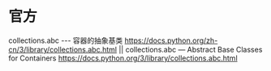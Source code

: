 
# 官方

collections.abc --- 容器的抽象基类 https://docs.python.org/zh-cn/3/library/collections.abc.html || collections.abc — Abstract Base Classes for Containers https://docs.python.org/3/library/collections.abc.html
